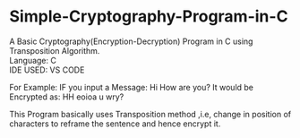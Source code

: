 # Simple-Cryptography-Program-in-C

A Basic Cryptography(Encryption-Decryption) Program in C using Transposition Algorithm.<br>
Language: C<br>
IDE USED: VS CODE


For Example:
IF you input a Message: Hi How are you?
It would be Encrypted as: HH eoioa u wry?

This Program basically uses Transposition method ,i.e, change in position of characters to reframe the sentence and hence encrypt it.
